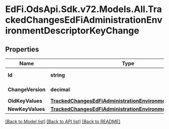 # EdFi.OdsApi.Sdk.v72.Models.All.TrackedChangesEdFiAdministrationEnvironmentDescriptorKeyChange

## Properties

Name | Type | Description | Notes
------------ | ------------- | ------------- | -------------
**Id** | **string** | Resource identifier | [optional] 
**ChangeVersion** | **decimal** | Change version | [optional] 
**OldKeyValues** | [**TrackedChangesEdFiAdministrationEnvironmentDescriptorKey**](TrackedChangesEdFiAdministrationEnvironmentDescriptorKey.md) |  | [optional] 
**NewKeyValues** | [**TrackedChangesEdFiAdministrationEnvironmentDescriptorKey**](TrackedChangesEdFiAdministrationEnvironmentDescriptorKey.md) |  | [optional] 

[[Back to Model list]](../../README.md#documentation-for-models) [[Back to API list]](../../README.md#documentation-for-api-endpoints) [[Back to README]](../../README.md)

